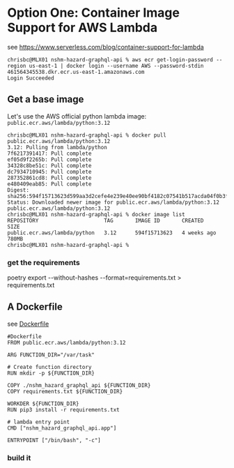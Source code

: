 # Option One: Container Image Support for AWS Lambda

see https://www.serverless.com/blog/container-support-for-lambda

```
chrisbc@MLX01 nshm-hazard-graphql-api % aws ecr get-login-password --region us-east-1 | docker login --username AWS --password-stdin 461564345538.dkr.ecr.us-east-1.amazonaws.com
Login Succeeded
```

## Get a base image

Let's use the AWS official python lambda image: `public.ecr.aws/lambda/python:3.12`

```
chrisbc@MLX01 nshm-hazard-graphql-api % docker pull public.ecr.aws/lambda/python:3.12
3.12: Pulling from lambda/python
7f6217391417: Pull complete
ef05d9f2265b: Pull complete
34328c8be51c: Pull complete
dc7934710945: Pull complete
287352861cd8: Pull complete
e480409eab85: Pull complete
Digest: sha256:594f15713623d599aa3d2cefe4e239e40ee90bf4182c07541b517acda04f0b3f
Status: Downloaded newer image for public.ecr.aws/lambda/python:3.12
public.ecr.aws/lambda/python:3.12
chrisbc@MLX01 nshm-hazard-graphql-api % docker image list
REPOSITORY                     TAG       IMAGE ID       CREATED       SIZE
public.ecr.aws/lambda/python   3.12      594f15713623   4 weeks ago   780MB
chrisbc@MLX01 nshm-hazard-graphql-api %
```

### get the requirements
poetry export --without-hashes --format=requirements.txt > requirements.txt

## A Dockerfile

see [Dockerfile](./Dockerfile)

```
#Dockerfile
FROM public.ecr.aws/lambda/python:3.12

ARG FUNCTION_DIR="/var/task"
 
# Create function directory
RUN mkdir -p ${FUNCTION_DIR}

COPY ./nshm_hazard_graphql_api ${FUNCTION_DIR}
COPY requirements.txt ${FUNCTION_DIR}

WORKDER ${FUNCTION_DIR}
RUN pip3 install -r requirements.txt

# lambda entry point
CMD ["nshm_hazard_graphql_api.app"]

ENTRYPOINT ["/bin/bash", "-c"]
```

### build it



